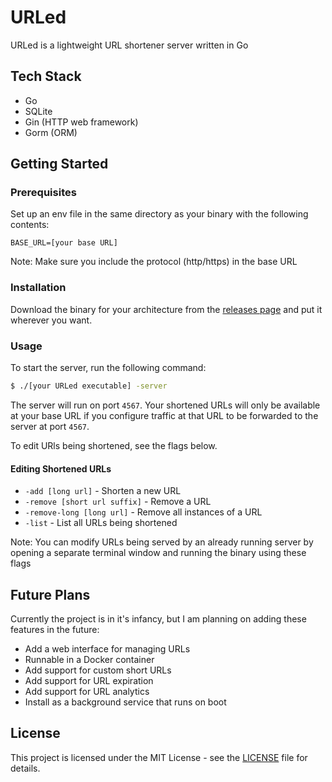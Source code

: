 # URLed

URLed is a lightweight URL shortener server written in Go

## Tech Stack

- Go
- SQLite
- Gin (HTTP web framework)
- Gorm (ORM)

## Getting Started

### Prerequisites

Set up an env file in the same directory as your binary with the following contents:

```BASE_URL=[your base URL]```

Note: Make sure you include the protocol (http/https) in the base URL

### Installation

Download the binary for your architecture from the [releases page](https://github.com/masoncfrancis/urled/releases)
and put it wherever you want.

### Usage

To start the server, run the following command:

```bash
$ ./[your URLed executable] -server
```

The server will run on port `4567`. Your shortened URLs will only be available at your base URL if 
you configure traffic at that URL to be forwarded to the server at port `4567`.

To edit URls being shortened, see the flags below.

#### Editing Shortened URLs

- `-add [long url]` - Shorten a new URL
- `-remove [short url suffix]` - Remove a URL
- `-remove-long [long url]` - Remove all instances of a URL
- `-list` - List all URLs being shortened

Note: You can modify URLs being served by an already running server by opening a separate terminal window and running
the binary using these flags

## Future Plans

Currently the project is in it's infancy, but I am planning on adding these features in the future:

- Add a web interface for managing URLs
- Runnable in a Docker container
- Add support for custom short URLs
- Add support for URL expiration
- Add support for URL analytics
- Install as a background service that runs on boot

## License

This project is licensed under the MIT License - see the [LICENSE](LICENSE) file for details.
